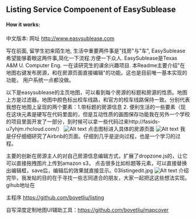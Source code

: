 ## Listing Service Compoenent of EasySublease
#### How it works:

中文版本:
网址 http://www.easysublease.com

写在前面, 留学生初来陌生地, 生活中重要两件事是"找房"与"车", EasySublease希望能够着眼这两件事,简化一下流程.方便一下众人. EasySublease是Texas A&M U. Computer Eng. 一在读研究生的课余兴趣项目. 本Readme主要介绍"在地图右键发布房源，和在房源页面直接编辑"的功能。这也是目前唯一基本实现的功能， 用户系统一点都没做。

以下是easysublease的主页地图，可以看到每个房源的标题和房源的性质。地图上方是过滤器。地图中颜色标出校车线路，和官方的校车线路保持一致。分别代表我想在地图上呈现的两个要素：1.带标题的房源信息 2. 便利生活的一些要素（现在这块元素是硬写在代码里面的，但是互动性质的画图保存功能我在另外一个学校的项目里面开发了一部分，到时候可以拿一些代码过来http://fasids-u7yhjm.rhcloud.com/）
![Alt text](https://boweiliu.files.wordpress.com/2015/12/01indexmap.jpg?w=998 "Optional title")
点击图标进入具体的房源页面
![Alt text](https://boweiliu.files.wordpress.com/2015/12/02listingpage.jpg?w=998 "Optional title")
我是仔仔细细研究了Airbnb的页面。仔细到几乎是逆向过程，也是一个学习的过程。

主要的创新在房源主人的对自己房源信息编辑方式，扩展了dropzone.js的，让它可以直接拖拽图片上传到amazon s3， 点击很多比如标题等元素，可以直接替换出编辑框，save后，编辑后的效果就直接显示。03listingedit.jpg
![Alt text](https://boweiliu.files.wordpress.com/2015/12/03listingedit.jpg?w=998 "Optional title")
介绍完毕，我发帖的目的在于寻找一些志同道合的朋友，大家一起把这这些想法实现。gihub地址在

主程序 https://github.com/bovetliu/listing

自写深度定制地图UI辅助工具：https://github.com/bovetliu/mapcover
